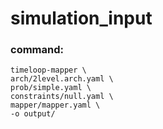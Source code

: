 # simulation_input
### command:
```
timeloop-mapper \
arch/2level.arch.yaml \
prob/simple.yaml \
constraints/null.yaml \
mapper/mapper.yaml \
-o output/
```
